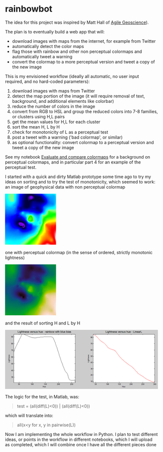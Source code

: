# rainbowbot

The idea for this project was inspired by Matt Hall of [Agile Geoscience](http://www.agilegeoscience.com/who/)).

The plan is to eventually build a web app that will: 
- download images with maps from the internet, for example from Twitter
- automatically detect the color maps
- flag those with rainbow and other non perceptual colormaps and automatically tweet a warning
- convert the colormap to a more perceptual version and tweet a copy of the new image

This is my envisioned workflow (ideally all automatic, no user input required, and no hard-coded parameters):

1. download images with maps from Twitter
2. detect the map portion of the image (it will require removal of text, background, and additional elements like colorbar)
3. reduce the number of colors in the image
4. convert from RGB to HSL and group the reduced colors into 7-8 families, or clusters using H,L pairs 
5. get the mean values for H,L for each cluster
6. sort the mean H, L by H
7. check for monotonicity of L as a perceptual test
8. post a tweet with a warning ('bad colormap', or similar)
8. as optional functionality: convert colormap to a perceptual version and tweet a copy of the new image 

See my notebook [Evaluate and compare colormaps](https://github.com/seg/tutorials-2014/blob/master/1408_Evaluate_and_compare_colormaps/How_to_evaluate_and_compare_colormaps.ipynb) for a background on perceptual colormaps, and in particular part 4 for an example of the perceptual test.

I started with a quick and dirty Matlab prototype some time ago to try my ideas on sorting and to try the test of monotonicity, which seemed to work:
an image of geophysical data with non perceptual colormap 

![Jet](https://github.com/mycarta/rainbowbot/blob/master/images4README/rainbow_blues_tight.png)

one with perceptual colormap (in the sense of ordered, strictly monotonic lightness)

![LinearL](https://github.com/mycarta/rainbowbot/blob/master/images4README/LinearL_tight.png)

and the result of sorting H and L by H

![sort](https://github.com/mycarta/rainbowbot/blob/master/images4README/H_vs_L_sorted_by_H.PNG)

The logic for the test, in Matlab, was:
> test = (all(diff(L)<0)) | (all(diff(L)<0))

which will translate into:
> all(x<y for x, y in pairwise(L))

Now I am implementing the whole workflow in Python. I plan to test different ideas, or points in the workflow  in different notebooks, which I will upload as completed, which I will combine once I have all the different pieces done
